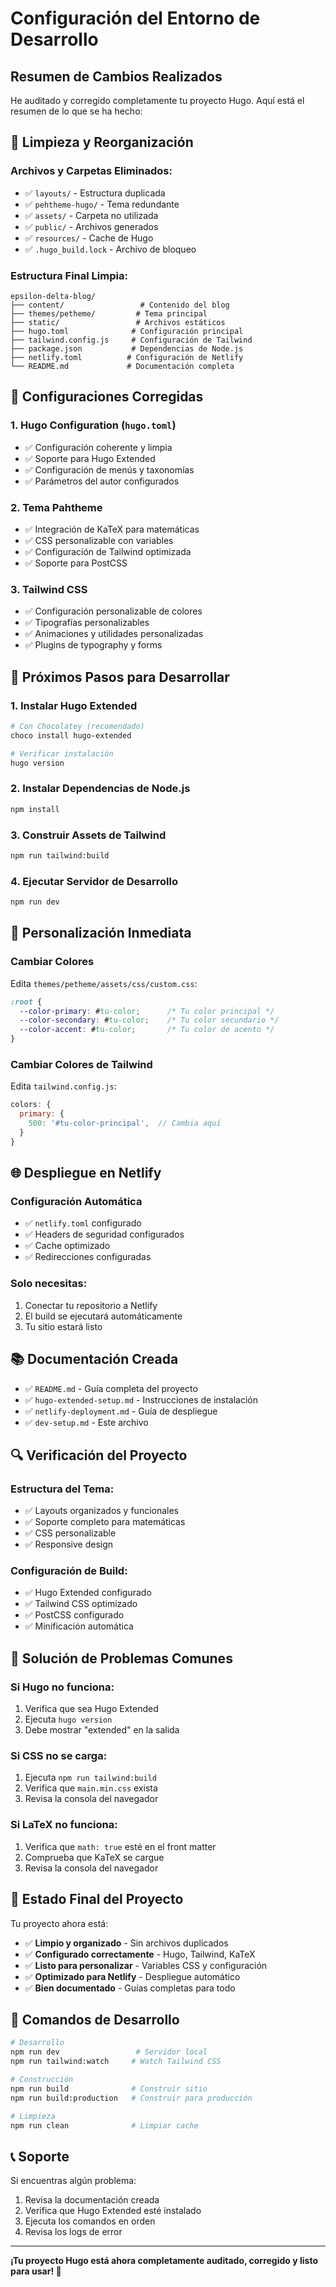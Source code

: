 # Configuración del Entorno de Desarrollo

## Resumen de Cambios Realizados

He auditado y corregido completamente tu proyecto Hugo. Aquí está el resumen de lo que se ha hecho:

## 🧹 Limpieza y Reorganización

### Archivos y Carpetas Eliminados:
- ✅ `layouts/` - Estructura duplicada
- ✅ `pehtheme-hugo/` - Tema redundante
- ✅ `assets/` - Carpeta no utilizada
- ✅ `public/` - Archivos generados
- ✅ `resources/` - Cache de Hugo
- ✅ `.hugo_build.lock` - Archivo de bloqueo

### Estructura Final Limpia:
```
epsilon-delta-blog/
├── content/                 # Contenido del blog
├── themes/petheme/         # Tema principal
├── static/                 # Archivos estáticos
├── hugo.toml              # Configuración principal
├── tailwind.config.js     # Configuración de Tailwind
├── package.json           # Dependencias de Node.js
├── netlify.toml          # Configuración de Netlify
└── README.md             # Documentación completa
```

## 🔧 Configuraciones Corregidas

### 1. Hugo Configuration (`hugo.toml`)
- ✅ Configuración coherente y limpia
- ✅ Soporte para Hugo Extended
- ✅ Configuración de menús y taxonomías
- ✅ Parámetros del autor configurados

### 2. Tema Pahtheme
- ✅ Integración de KaTeX para matemáticas
- ✅ CSS personalizable con variables
- ✅ Configuración de Tailwind optimizada
- ✅ Soporte para PostCSS

### 3. Tailwind CSS
- ✅ Configuración personalizable de colores
- ✅ Tipografías personalizables
- ✅ Animaciones y utilidades personalizadas
- ✅ Plugins de typography y forms

## 🚀 Próximos Pasos para Desarrollar

### 1. Instalar Hugo Extended
```bash
# Con Chocolatey (recomendado)
choco install hugo-extended

# Verificar instalación
hugo version
```

### 2. Instalar Dependencias de Node.js
```bash
npm install
```

### 3. Construir Assets de Tailwind
```bash
npm run tailwind:build
```

### 4. Ejecutar Servidor de Desarrollo
```bash
npm run dev
```

## 🎨 Personalización Inmediata

### Cambiar Colores
Edita `themes/petheme/assets/css/custom.css`:
```css
:root {
  --color-primary: #tu-color;      /* Tu color principal */
  --color-secondary: #tu-color;    /* Tu color secundario */
  --color-accent: #tu-color;       /* Tu color de acento */
}
```

### Cambiar Colores de Tailwind
Edita `tailwind.config.js`:
```javascript
colors: {
  primary: {
    500: '#tu-color-principal',  // Cambia aquí
  }
}
```

## 🌐 Despliegue en Netlify

### Configuración Automática
- ✅ `netlify.toml` configurado
- ✅ Headers de seguridad configurados
- ✅ Cache optimizado
- ✅ Redirecciones configuradas

### Solo necesitas:
1. Conectar tu repositorio a Netlify
2. El build se ejecutará automáticamente
3. Tu sitio estará listo

## 📚 Documentación Creada

- ✅ `README.md` - Guía completa del proyecto
- ✅ `hugo-extended-setup.md` - Instrucciones de instalación
- ✅ `netlify-deployment.md` - Guía de despliegue
- ✅ `dev-setup.md` - Este archivo

## 🔍 Verificación del Proyecto

### Estructura del Tema:
- ✅ Layouts organizados y funcionales
- ✅ Soporte completo para matemáticas
- ✅ CSS personalizable
- ✅ Responsive design

### Configuración de Build:
- ✅ Hugo Extended configurado
- ✅ Tailwind CSS optimizado
- ✅ PostCSS configurado
- ✅ Minificación automática

## 🐛 Solución de Problemas Comunes

### Si Hugo no funciona:
1. Verifica que sea Hugo Extended
2. Ejecuta `hugo version`
3. Debe mostrar "extended" en la salida

### Si CSS no se carga:
1. Ejecuta `npm run tailwind:build`
2. Verifica que `main.min.css` exista
3. Revisa la consola del navegador

### Si LaTeX no funciona:
1. Verifica que `math: true` esté en el front matter
2. Comprueba que KaTeX se cargue
3. Revisa la consola del navegador

## 🎯 Estado Final del Proyecto

Tu proyecto ahora está:
- ✅ **Limpio y organizado** - Sin archivos duplicados
- ✅ **Configurado correctamente** - Hugo, Tailwind, KaTeX
- ✅ **Listo para personalizar** - Variables CSS y configuración
- ✅ **Optimizado para Netlify** - Despliegue automático
- ✅ **Bien documentado** - Guías completas para todo

## 🚀 Comandos de Desarrollo

```bash
# Desarrollo
npm run dev                 # Servidor local
npm run tailwind:watch     # Watch Tailwind CSS

# Construcción
npm run build              # Construir sitio
npm run build:production   # Construir para producción

# Limpieza
npm run clean              # Limpiar cache
```

## 📞 Soporte

Si encuentras algún problema:
1. Revisa la documentación creada
2. Verifica que Hugo Extended esté instalado
3. Ejecuta los comandos en orden
4. Revisa los logs de error

---

**¡Tu proyecto Hugo está ahora completamente auditado, corregido y listo para usar! 🎉**

